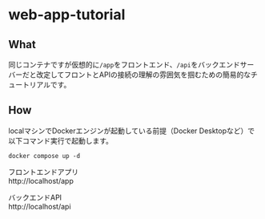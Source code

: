 # web-app-tutorial

## What
同じコンテナですが仮想的に`/app`をフロントエンド、`/api`をバックエンドサーバーだと改定してフロントとAPIの接続の理解の雰囲気を掴むための簡易的なチュートリアルです。

## How
localマシンでDockerエンジンが起動している前提（Docker Desktopなど）で以下コマンド実行で起動します。
```
docker compose up -d
```
フロントエンドアプリ  
http://localhost/app

バックエンドAPI  
http://localhost/api